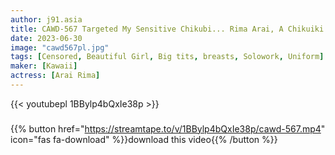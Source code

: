 ```yaml
---
author: j91.asia
title: CAWD-567 Targeted My Sensitive Chikubi... Rima Arai, A Chikuiki Female Student Who Was Neatly Kneaded And Fucked
date: 2023-06-30
image: "cawd567pl.jpg"
tags: [Censored, Beautiful Girl, Big tits, breasts, Solowork, Uniform]
maker: [Kawaii]
actress: [Arai Rima]
---
```



{{< youtubepl 1BBylp4bQxIe38p >}}
###

{{% button href="https://streamtape.to/v/1BBylp4bQxIe38p/cawd-567.mp4" icon="fas fa-download" %}}download this video{{% /button %}}

